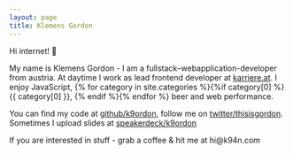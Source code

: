 ```yaml
---
layout: page
title: Klemens Gordon
---
```


Hi internet! :boar:

My name is Klemens Gordon - I am a fullstack–webapplication-developer from austria.
At daytime I work as lead frontend developer at [karriere.at](http://www.karriere.at/dev-blog). I enjoy JavaScript,
{% for category in site.categories %}{%if category[0] %}{{ category[0] }}, {% endif %}{% endfor %} beer and web performance.

You can find my code at [github/k9ordon](http://github.com/k9ordon), follow me on [twitter/thisisgordon](http://twitter.com/thisisgordon). Sometimes I upload slides at [speakerdeck/k9ordon](https://speakerdeck.com/k9ordon)

If you are interested in stuff - grab a coffee & hit me at  &#104;&#105;&#064;&#107;&#057;&#052;&#110;&#046;&#099;&#111;&#109;
